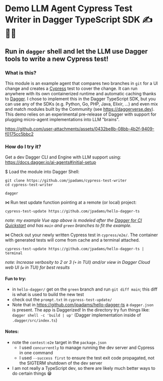 # Demo LLM Agent Cypress Test Writer in Dagger TypeScript SDK ✍️ 🤖🧪

## Run in `dagger` shell and let the LLM use Dagger tools to write a new Cypress test!

### What is this?
This module is an example agent that compares two branches in `git` for a UI change and creates a [Cypress](https://www.cypress.io) test to cover the change. It can run anywhere with its own containerized runtime and automatic caching thanks to [Dagger](https://github.com/dagger.io). I chose to implement this in the Dagger TypeScript SDK, but you can use any of the SDKs (e.g. Python, Go, PHP, Java, Elixir, ...) and even mix and match modules built by the Community (see https://daggerverse.dev). This demo relies on an experimental pre-release of Dagger with support for plugging micro-agent implementations into LLM "brains".

https://github.com/user-attachments/assets/0432be8b-08bb-4b2f-9409-f0175cc5bbc2

### How do I try it?
Get a dev Dagger CLI and Engine with LLM support using:
https://docs.dagger.io/ai-agents#initial-setup

$ Load the module into Dagger Shell:
```
git clone https://github.com/jpadams/cypress-test-writer
cd cypress-test-writer

dagger
```

⋈ Run test update function pointing at a remote (or local) project:
```
cypress-test-update https://github.com/jpadams/hello-dagger-ts
```

*note: my example Vue app above is modeled after the [Dagger for CI Quickstart](https://docs.dagger.io/ci/quickstart/) and has `main` and `green` branches to fit the example.*

⋈ Check out your newly written Cypress test in `cypress/e2e/`. The container with generated tests will come from cache and a terminal attached.
```
cypress-test-update https://github.com/jpadams/hello-dagger-ts | terminal
```

*note: Increase verbosity to 2 or 3 (`+` in TUI) and/or view in Dagger Cloud web UI (`w` in TUI) for best results*

#### Fun to try:
- in `hello-dagger/` get on the `green` branch and run `git diff main`; this diff is what is used to build the new test
- check out the `prompt.txt` in `cypress-test-update/`
- Note that in  https://github.com/jpadams/hello-dagger-ts a `dagger.json` is  present. The app is Daggerized! In the directory try fun things like: `dagger shell -c 'build | up'` (Dagger implementation inside of `.dagger/src/index.ts`)

#### Notes:
- note the `contest:e2e` target in the `package.json`
  - I used `concurrently` to manage running the dev server and Cypress in one command
  - I used `--success first` to ensure the test exit code propagated, not the SIGTERM shutdown of the dev server
- I am not really a TypeScript dev, so there are likely much better ways to do certain things 😁
